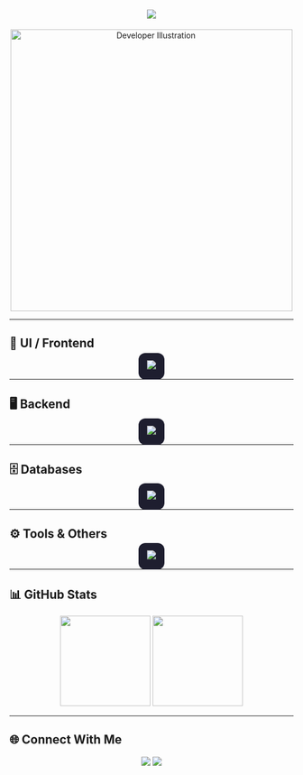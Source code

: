 <!-- Typing Animation -->
<h1 align="center">
  <img src="https://readme-typing-svg.herokuapp.com?font=Fira+Code&size=32&duration=3000&pause=1000&color=00FFCC&center=true&vCenter=true&width=700&lines=Hi%2C+I'm+Mrityunjay+Chauhan+👋;Java+Full+Stack+Developer+💻;MCA+Student+🎓;UI+%26+Backend+Specialist+🚀;Always+Learning+New+Things+✨" />
</h1>

<!-- Developer Dark Mode Image -->
<p align="center">
  <img src="https://i.ibb.co/W2B1yT3/developer-dark.png" width="500px" alt="Developer Illustration" />
</p>

---

## 🎨 UI / Frontend
<p align="center">
  <span style="background-color:#1E1E2F; padding: 15px; border-radius: 12px;">
    <img src="https://skillicons.dev/icons?i=react,js,html,css,bootstrap,tailwind" />
  </span>
</p>

---

## 🖥️ Backend
<p align="center">
  <span style="background-color:#1E1E2F; padding: 15px; border-radius: 12px;">
    <img src="https://skillicons.dev/icons?i=java,spring,maven" />
  </span>
</p>

---

## 🗄️ Databases
<p align="center">
  <span style="background-color:#1E1E2F; padding: 15px; border-radius: 12px;">
    <img src="https://skillicons.dev/icons?i=mysql,oracle,mongodb" />
  </span>
</p>

---

## ⚙️ Tools & Others
<p align="center">
  <span style="background-color:#1E1E2F; padding: 15px; border-radius: 12px;">
    <img src="https://skillicons.dev/icons?i=git,github,vscode,postman" />
  </span>
</p>

---

## 📊 GitHub Stats
<div align="center">
  <img src="https://github-readme-stats.vercel.app/api?username=MrityunjayChauhan1&show_icons=true&theme=dark&hide_border=true" height="160"/>
  <img src="https://github-readme-streak-stats.herokuapp.com/?user=MrityunjayChauhan1&theme=dark&hide_border=true" height="160"/>
</div>

---

## 🌐 Connect With Me
<p align="center">
  <a href="https://www.linkedin.com/in/mrityunjay-chauhan-"><img src="https://img.shields.io/badge/LinkedIn-%230077B5.svg?&style=for-the-badge&logo=linkedin&logoColor=white" /></a>
  <a href="mailto:msdchauhan1@gmail.com"><img src="https://img.shields.io/badge/Gmail-D14836?style=for-the-badge&logo=gmail&logoColor=white" /></a>
</p>
